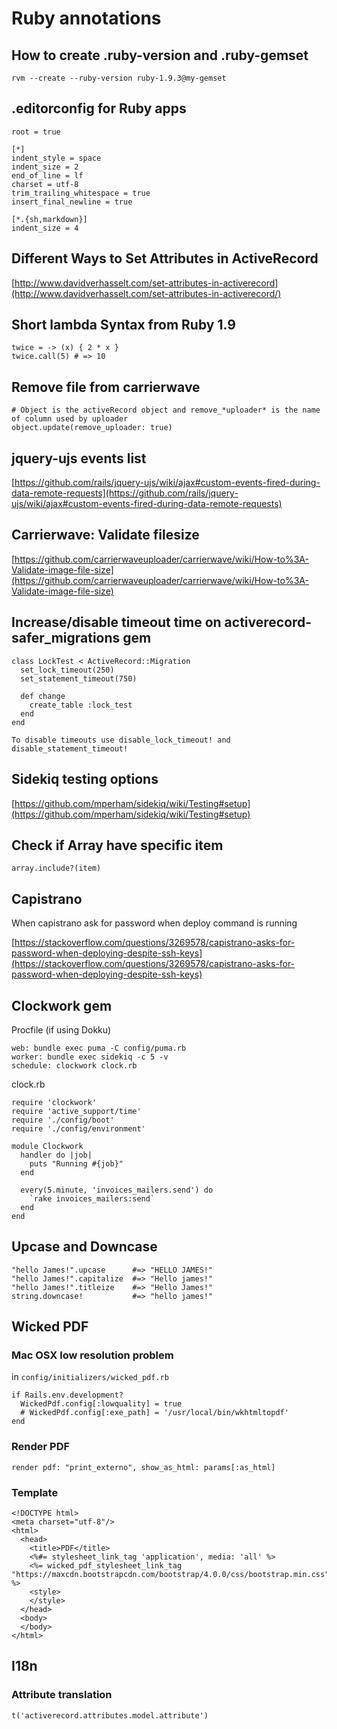 # Ruby annotations
## How to create .ruby-version and .ruby-gemset
`rvm --create --ruby-version ruby-1.9.3@my-gemset`

## .editorconfig for Ruby apps
```
root = true

[*]
indent_style = space
indent_size = 2
end_of_line = lf
charset = utf-8
trim_trailing_whitespace = true
insert_final_newline = true

[*.{sh,markdown}]
indent_size = 4

```

## Different Ways to Set Attributes in ActiveRecord

[http://www.davidverhasselt.com/set-attributes-in-activerecord](http://www.davidverhasselt.com/set-attributes-in-activerecord/)

## Short lambda Syntax from Ruby 1.9
```
twice = -> (x) { 2 * x }
twice.call(5) # => 10
```

## Remove file from carrierwave
```
# Object is the activeRecord object and remove_*uploader* is the name of column used by uploader
object.update(remove_uploader: true)
```

## jquery-ujs events list

[https://github.com/rails/jquery-ujs/wiki/ajax#custom-events-fired-during-data-remote-requests](https://github.com/rails/jquery-ujs/wiki/ajax#custom-events-fired-during-data-remote-requests)

## Carrierwave: Validate filesize
[https://github.com/carrierwaveuploader/carrierwave/wiki/How-to%3A-Validate-image-file-size](https://github.com/carrierwaveuploader/carrierwave/wiki/How-to%3A-Validate-image-file-size)

## Increase/disable timeout time on activerecord-safer_migrations gem
```
class LockTest < ActiveRecord::Migration
  set_lock_timeout(250)
  set_statement_timeout(750)

  def change
    create_table :lock_test
  end
end

To disable timeouts use disable_lock_timeout! and disable_statement_timeout!
```
## Sidekiq testing options
[https://github.com/mperham/sidekiq/wiki/Testing#setup](https://github.com/mperham/sidekiq/wiki/Testing#setup)

## Check if Array have specific item
`array.include?(item)`

## Capistrano
When capistrano ask for password when deploy command is running

[https://stackoverflow.com/questions/3269578/capistrano-asks-for-password-when-deploying-despite-ssh-keys](https://stackoverflow.com/questions/3269578/capistrano-asks-for-password-when-deploying-despite-ssh-keys)

## Clockwork gem
Procfile (if using Dokku)
```
web: bundle exec puma -C config/puma.rb
worker: bundle exec sidekiq -c 5 -v
schedule: clockwork clock.rb
```

clock.rb
```
require 'clockwork'
require 'active_support/time'
require './config/boot'
require './config/environment'

module Clockwork
  handler do |job|
    puts "Running #{job}"
  end

  every(5.minute, 'invoices_mailers.send') do
    `rake invoices_mailers:send`
  end
end
```

## Upcase and Downcase
```
"hello James!".upcase      #=> "HELLO JAMES!"
"hello James!".capitalize  #=> "Hello james!"
"hello James!".titleize    #=> "Hello James!"
string.downcase!           #=> "hello james!"
```

## Wicked PDF
### Mac OSX low resolution problem
in `config/initializers/wicked_pdf.rb`

```
if Rails.env.development?
  WickedPdf.config[:lowquality] = true
  # WickedPdf.config[:exe_path] = '/usr/local/bin/wkhtmltopdf'
end
```
### Render PDF
```
render pdf: "print_externo", show_as_html: params[:as_html]
```
### Template
```
<!DOCTYPE html>
<meta charset="utf-8"/>
<html>
  <head>
    <title>PDF</title>
    <%#= stylesheet_link_tag 'application', media: 'all' %>
    <%= wicked_pdf_stylesheet_link_tag "https://maxcdn.bootstrapcdn.com/bootstrap/4.0.0/css/bootstrap.min.css" %>
    <style>
    </style>
  </head>
  <body>
  </body>
</html>

```

## I18n
### Attribute translation
`t('activerecord.attributes.model.attribute')`
